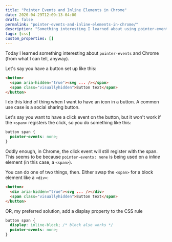 ```yaml
---
title: "Pointer Events and Inline Elements in Chrome"
date: 2020-04-29T12:09:13-04:00
draft: false
permalink: "pointer-events-and-inline-elements-in-chrome/"
description: "Something interesting I learned about using pointer-events and Chrome on inline elements."
tags: [css]
custom_properties: []
---
```


Today I learned something interesting about `pointer-events` and Chrome (from what I can tell, anyway).

Let's say you have a button set up like this:

```html
<button>
  <span aria-hidden="true"><svg ... /></span>
  <span class="visuallyhidden">Button text</span>
</button>
```

I do this kind of thing when I want to have an icon in a button. A common use case is a social sharing button.

Let's say you want to have a click event on the button, but it won't work if the `<span>` registers the click, so you do something like this:

```css
button span {
  pointer-events: none;
}
```

Oddly enough, in Chrome, the click event will still register with the span. This seems to be because `pointer-events: none` is being used on a *inline* element (in this case, a `<span>`).

You can do one of two things, then. Either swap the `<span>` for a block element like a `<div>`:

```html
<button>
  <div aria-hidden="true"><svg ... /></div>
  <span class="visuallyhidden">Button text</span>
</button>
```

OR, my preferred solution, add a display property to the CSS rule

```css
button span {
  display: inline-block; /* block also works */
  pointer-events: none;
}
```
